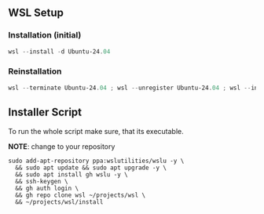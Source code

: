 
## WSL Setup
### Installation (initial)

```powershell
wsl --install -d Ubuntu-24.04
```

### Reinstallation

```powershell
wsl --terminate Ubuntu-24.04 ; wsl --unregister Ubuntu-24.04 ; wsl --install -d Ubuntu-24.04
```
## Installer Script

To run the whole script make sure, that its executable.

**NOTE**:
change to your repository

```
sudo add-apt-repository ppa:wslutilities/wslu -y \
  && sudo apt update && sudo apt upgrade -y \
  && sudo apt install gh wslu -y \
  && ssh-keygen \
  && gh auth login \
  && gh repo clone wsl ~/projects/wsl \
  && ~/projects/wsl/install
```
